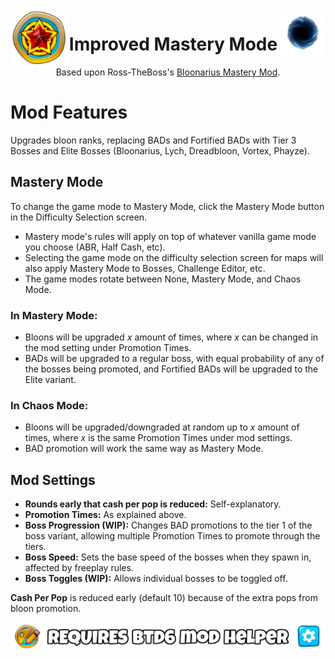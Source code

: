 <a href="https://github.com/accfs3211/Improved-Mastery-Model">
    <img align="left" alt="Icon" height="90" src="MasteryModeButton.png">
    <img align="right" alt="Download" height="75" src="ChaosModeButton.png">
</a>

<h1 align="center">Improved Mastery Mode</h1>
<p align="center">Based upon Ross-TheBoss's <a href="https://github.com/Ross-TheBoss/bloonarius-mastery-mode"> Bloonarius Mastery Mod</a>.</p>

<h1>Mod Features</h1>

<p>Upgrades bloon ranks, replacing BADs and Fortified BADs with Tier 3 Bosses and Elite Bosses (Bloonarius, Lych, Dreadbloon, Vortex, Phayze).</p>

<h2>Mastery Mode</h2>

<p>To change the game mode to Mastery Mode, click the Mastery Mode button in the Difficulty Selection screen.</p>

<ul>
  <li>Mastery mode's rules will apply on top of whatever vanilla game mode you choose (ABR, Half Cash, etc).</li>
  <li>Selecting the game mode on the difficulty selection screen for maps will also apply Mastery Mode to Bosses, Challenge Editor, etc.</li>
  <li>The game modes rotate between None, Mastery Mode, and Chaos Mode.</li>
</ul>

<h3>In Mastery Mode:</h3>
<ul>
  <li>Bloons will be upgraded <i>x</i> amount of times, where <i>x</i> can be changed in the mod setting under Promotion Times.</li>
  <li>BADs will be upgraded to a regular boss, with equal probability of any of the bosses being promoted, and Fortified BADs will be upgraded to the Elite variant.</li>
</ul>

<h3>In Chaos Mode:</h3>
<ul>
  <li>Bloons will be upgraded/downgraded at random up to <i>x</i> amount of times, where <i>x</i> is the same Promotion Times under mod settings.</li>
  <li>BAD promotion will work the same way as Mastery Mode.</li>
</ul>

<h2>Mod Settings</h2>
<ul>
  <li><strong>Rounds early that cash per pop is reduced:</strong> Self-explanatory.</li>
  <li><strong>Promotion Times:</strong> As explained above.</li>
  <li><strong>Boss Progression (WIP):</strong> Changes BAD promotions to the tier 1 of the boss variant, allowing multiple Promotion Times to promote through the tiers.</li>
  <li><strong>Boss Speed:</strong> Sets the base speed of the bosses when they spawn in, affected by freeplay rules.</li>
  <li><strong>Boss Toggles (WIP):</strong> Allows individual bosses to be toggled off.</li>
</ul>

<p><strong>Cash Per Pop</strong> is reduced early (default 10) because of the extra pops from bloon promotion.</p>


[![Requires BTD6 Mod Helper](https://raw.githubusercontent.com/gurrenm3/BTD-Mod-Helper/master/banner.png)](https://github.com/gurrenm3/BTD-Mod-Helper#readme)